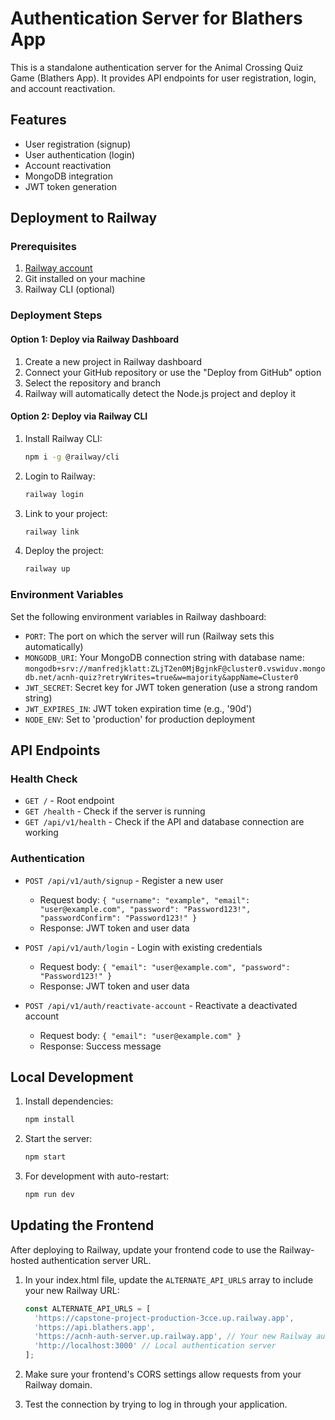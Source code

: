 # Authentication Server for Blathers App

This is a standalone authentication server for the Animal Crossing Quiz Game (Blathers App). It provides API endpoints for user registration, login, and account reactivation.

## Features

- User registration (signup)
- User authentication (login)
- Account reactivation
- MongoDB integration
- JWT token generation

## Deployment to Railway

### Prerequisites

1. [Railway account](https://railway.app/)
2. Git installed on your machine
3. Railway CLI (optional)

### Deployment Steps

#### Option 1: Deploy via Railway Dashboard

1. Create a new project in Railway dashboard
2. Connect your GitHub repository or use the "Deploy from GitHub" option
3. Select the repository and branch
4. Railway will automatically detect the Node.js project and deploy it

#### Option 2: Deploy via Railway CLI

1. Install Railway CLI:

   ```bash
   npm i -g @railway/cli
   ```

2. Login to Railway:

   ```bash
   railway login
   ```

3. Link to your project:

   ```bash
   railway link
   ```

4. Deploy the project:

   ```bash
   railway up
   ```

### Environment Variables

Set the following environment variables in Railway dashboard:

- `PORT`: The port on which the server will run (Railway sets this automatically)
- `MONGODB_URI`: Your MongoDB connection string with database name: `mongodb+srv://manfredjklatt:ZLjT2en0MjBgjnkF@cluster0.vswiduv.mongodb.net/acnh-quiz?retryWrites=true&w=majority&appName=Cluster0`
- `JWT_SECRET`: Secret key for JWT token generation (use a strong random string)
- `JWT_EXPIRES_IN`: JWT token expiration time (e.g., '90d')
- `NODE_ENV`: Set to 'production' for production deployment

## API Endpoints

### Health Check

- `GET /` - Root endpoint
- `GET /health` - Check if the server is running
- `GET /api/v1/health` - Check if the API and database connection are working

### Authentication

- `POST /api/v1/auth/signup` - Register a new user
  - Request body: `{ "username": "example", "email": "user@example.com", "password": "Password123!", "passwordConfirm": "Password123!" }`
  - Response: JWT token and user data

- `POST /api/v1/auth/login` - Login with existing credentials
  - Request body: `{ "email": "user@example.com", "password": "Password123!" }`
  - Response: JWT token and user data

- `POST /api/v1/auth/reactivate-account` - Reactivate a deactivated account
  - Request body: `{ "email": "user@example.com" }`
  - Response: Success message

## Local Development

1. Install dependencies:

   ```bash
   npm install
   ```

2. Start the server:

   ```bash
   npm start
   ```

3. For development with auto-restart:

   ```bash
   npm run dev
   ```

## Updating the Frontend

After deploying to Railway, update your frontend code to use the Railway-hosted authentication server URL.

1. In your index.html file, update the `ALTERNATE_API_URLS` array to include your new Railway URL:

   ```javascript
   const ALTERNATE_API_URLS = [
     'https://capstone-project-production-3cce.up.railway.app',
     'https://api.blathers.app',
     'https://acnh-auth-server.up.railway.app', // Your new Railway auth server URL
     'http://localhost:3000' // Local authentication server
   ];
   ```

2. Make sure your frontend's CORS settings allow requests from your Railway domain.

3. Test the connection by trying to log in through your application.
